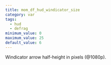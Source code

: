 ```yaml
---
title: mom_df_hud_windicator_size
category: var
tags:
  - hud
  - defrag
minimum_value: 0
maximum_value: 25
default_value: 6
---
```


Windicator arrow half-height in pixels (@1080p).
